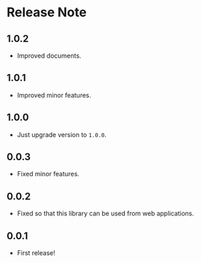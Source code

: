 # Release Note

## 1.0.2

- Improved documents.

## 1.0.1

- Improved minor features.

## 1.0.0

- Just upgrade version to `1.0.0`.

## 0.0.3

- Fixed minor features.

## 0.0.2

- Fixed so that this library can be used from web applications.

## 0.0.1

- First release!
